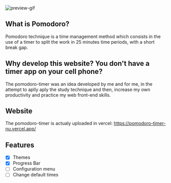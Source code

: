 ![preview-gif](https://raw.githubusercontent.com/henri1i/pomodoro-timer/master/media/videos/preview.gif)

## What is Pomodoro?

Pomodoro technique is a time management method which consists in the use of a timer to split the work in 25 minutes time periods, with a short break gap.

## Why develop this website? You don't have a timer app on your cell phone?

The pomodoro-timer was an idea developed by me and for me, in the attempt to aplly aply the study technique and then, increase my own productivity and practice my web front-end skills.

## Website

The pomodoro-timer is actualy uploaded in vercel: <https://pomodoro-timer-nu.vercel.app/>

## Features

- [x] Themes
- [x] Progress Bar
- [ ] Configuration menu
- [ ] Change default times